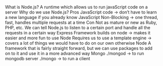 What is Node.js?
  A runtime which allows us to run javaScript code on a server
Why do we use Node.js?
  Pros
    JavaScript code → don’t have to learn a new language if you already know JavaScript
    Non-Blocking → one thread, fast, handles multiple requests at a time
  Con
    Not as mature or new as Ruby, PHP, etc. 
    We can tell Node.js to listen to a certain port and handle all the requests in a certain way
Express Framework 
  builds on node → makes it easier and more fun to use Node
  Requires us to use a template engine → covers a lot of things we would have to do on our own otherwise
Node 
  A framework that is fairly straight forward, but we can use packages to add on to it and use it in a more advanced way
Mongo
  ./mongod → to run mongodb server
  ./mongo → to run a client

